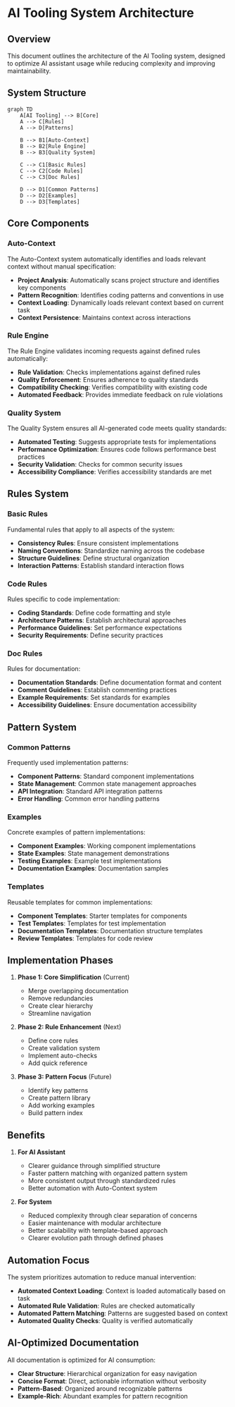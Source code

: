 # AI Tooling System Architecture

## Overview

This document outlines the architecture of the AI Tooling system, designed to optimize AI assistant usage while reducing complexity and improving maintainability.

## System Structure

```mermaid
graph TD
    A[AI Tooling] --> B[Core]
    A --> C[Rules]
    A --> D[Patterns]

    B --> B1[Auto-Context]
    B --> B2[Rule Engine]
    B --> B3[Quality System]

    C --> C1[Basic Rules]
    C --> C2[Code Rules]
    C --> C3[Doc Rules]

    D --> D1[Common Patterns]
    D --> D2[Examples]
    D --> D3[Templates]
```

## Core Components

### Auto-Context

The Auto-Context system automatically identifies and loads relevant context without manual specification:

- **Project Analysis**: Automatically scans project structure and identifies key components
- **Pattern Recognition**: Identifies coding patterns and conventions in use
- **Context Loading**: Dynamically loads relevant context based on current task
- **Context Persistence**: Maintains context across interactions

### Rule Engine

The Rule Engine validates incoming requests against defined rules automatically:

- **Rule Validation**: Checks implementations against defined rules
- **Quality Enforcement**: Ensures adherence to quality standards
- **Compatibility Checking**: Verifies compatibility with existing code
- **Automated Feedback**: Provides immediate feedback on rule violations

### Quality System

The Quality System ensures all AI-generated code meets quality standards:

- **Automated Testing**: Suggests appropriate tests for implementations
- **Performance Optimization**: Ensures code follows performance best practices
- **Security Validation**: Checks for common security issues
- **Accessibility Compliance**: Verifies accessibility standards are met

## Rules System

### Basic Rules

Fundamental rules that apply to all aspects of the system:

- **Consistency Rules**: Ensure consistent implementations
- **Naming Conventions**: Standardize naming across the codebase
- **Structure Guidelines**: Define structural organization
- **Interaction Patterns**: Establish standard interaction flows

### Code Rules

Rules specific to code implementation:

- **Coding Standards**: Define code formatting and style
- **Architecture Patterns**: Establish architectural approaches
- **Performance Guidelines**: Set performance expectations
- **Security Requirements**: Define security practices

### Doc Rules

Rules for documentation:

- **Documentation Standards**: Define documentation format and content
- **Comment Guidelines**: Establish commenting practices
- **Example Requirements**: Set standards for examples
- **Accessibility Guidelines**: Ensure documentation accessibility

## Pattern System

### Common Patterns

Frequently used implementation patterns:

- **Component Patterns**: Standard component implementations
- **State Management**: Common state management approaches
- **API Integration**: Standard API integration patterns
- **Error Handling**: Common error handling patterns

### Examples

Concrete examples of pattern implementations:

- **Component Examples**: Working component implementations
- **State Examples**: State management demonstrations
- **Testing Examples**: Example test implementations
- **Documentation Examples**: Documentation samples

### Templates

Reusable templates for common implementations:

- **Component Templates**: Starter templates for components
- **Test Templates**: Templates for test implementation
- **Documentation Templates**: Documentation structure templates
- **Review Templates**: Templates for code review

## Implementation Phases

1. **Phase 1: Core Simplification** (Current)
   - Merge overlapping documentation
   - Remove redundancies
   - Create clear hierarchy
   - Streamline navigation

2. **Phase 2: Rule Enhancement** (Next)
   - Define core rules
   - Create validation system
   - Implement auto-checks
   - Add quick reference

3. **Phase 3: Pattern Focus** (Future)
   - Identify key patterns
   - Create pattern library
   - Add working examples
   - Build pattern index

## Benefits

1. **For AI Assistant**
   - Clearer guidance through simplified structure
   - Faster pattern matching with organized pattern system
   - More consistent output through standardized rules
   - Better automation with Auto-Context system

2. **For System**
   - Reduced complexity through clear separation of concerns
   - Easier maintenance with modular architecture
   - Better scalability with template-based approach
   - Clearer evolution path through defined phases

## Automation Focus

The system prioritizes automation to reduce manual intervention:

- **Automated Context Loading**: Context is loaded automatically based on task
- **Automated Rule Validation**: Rules are checked automatically
- **Automated Pattern Matching**: Patterns are suggested based on context
- **Automated Quality Checks**: Quality is verified automatically

## AI-Optimized Documentation

All documentation is optimized for AI consumption:

- **Clear Structure**: Hierarchical organization for easy navigation
- **Concise Format**: Direct, actionable information without verbosity
- **Pattern-Based**: Organized around recognizable patterns
- **Example-Rich**: Abundant examples for pattern recognition 